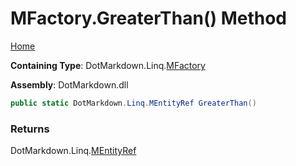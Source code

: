 # MFactory\.GreaterThan\(\) Method

[Home](../../../../README.md)

**Containing Type**: DotMarkdown\.Linq\.[MFactory](../README.md)

**Assembly**: DotMarkdown\.dll

```csharp
public static DotMarkdown.Linq.MEntityRef GreaterThan()
```

### Returns

DotMarkdown\.Linq\.[MEntityRef](../../MEntityRef/README.md)

